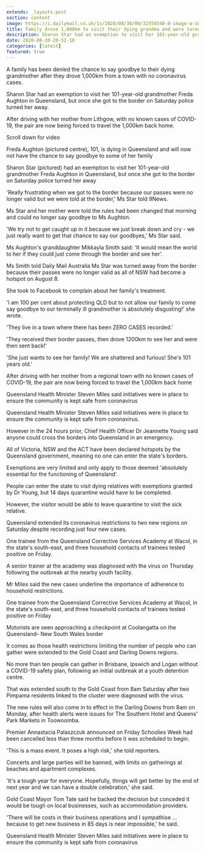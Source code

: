 ```yaml
---
extends: _layouts.post
section: content
image: https://i.dailymail.co.uk/1s/2020/08/30/00/32550540-0-image-a-10_1598744483488.jpg 
title: Family drove 1,000km to visit their dying grandma and were turned around at the Queensland border 
description: Sharon Star had an exemption to visit her 101-year-old grandmother Freda Aughton in Queensland, but once she got to the border on Saturday police turned her away. 
date: 2020-08-30-20-52-18 
categories: [latest] 
featured: true 
--- 
```

A family has been denied the chance to say goodbye to their dying grandmother after they drove 1,000km from a town with no coronavirus cases.

Sharon Star had an exemption to visit her 101-year-old grandmother Freda Aughton in Queensland, but once she got to the border on Saturday police turned her away.

After driving with her mother from Lithgow, with no known cases of COVID-19, the pair are now being forced to travel the 1,000km back home. 

Scroll down for video 

Freda Aughton (pictured centre), 101, is dying in Queensland and will now not have the chance to say goodbye to some of her family 

Sharon Star (pictured) had an exemption to visit her 101-year-old grandmother Freda Aughton in Queensland, but once she got to the border on Saturday police turned her away

'Really frustrating when we got to the border because our passes were no longer valid but we were told at the border,' Ms Star told 9News. 

Ms Star and her mother were told the rules had been changed that morning and could no longer say goodbye to Ms Aughton.

'We try not to get caught up in it because we just break down and cry - we just really want to get that chance to say our goodbyes,' Ms Star said. 

Ms Aughton's granddaughter Mikkayla Smith said: 'It would mean the world to her if they could just come through the border and see her'. 

Ms Smith told Daily Mail Australia Ms Star was turned away from the border because their passes were no longer valid as all of NSW had become a hotspot on August 8.

She took to Facebook to complain about her family's treatment.

'I am 100 per cent about protecting QLD but to not allow our family to come say goodbye to our terminally ill grandmother is absolutely disgusting!' she wrote.

'They live in a town where there has been ZERO CASES recorded.'

'They received their border passes, then drove 1200km to see her and were then sent back!'

'She just wants to see her family! We are shattered and furious! She's 101 years old.' 

After driving with her mother from a regional town with no known cases of COVID-19, the pair are now being forced to travel the 1,000km back home

Queensland Health Minister Steven Miles said initiatives were in place to ensure the community is kept safe from coronavirus

Queensland Health Minister Steven Miles said initiatives were in place to ensure the community is kept safe from coronavirus.  

However in the 24 hours prior, Chief Health Officer Dr Jeannette Young said anyone could cross the borders into Queensland in an emergency. 

All of Victoria, NSW and the ACT have been declared hotspots by the Queensland government, meaning no one can enter the state's borders. 

Exemptions are very limited and only apply to those deemed 'absolutely essential for the functioning of Queensland'.

People can enter the state to visit dying relatives with exemptions granted by Dr Young, but 14 days quarantine would have to be completed.

However, the visitor would be able to leave quarantine to visit the sick relative.  

Queensland extended its coronavirus restrictions to two new regions on Saturday despite recording just four new cases. 

One trainee from the Queensland Corrective Services Academy at Wacol, in the state's south-east, and three household contacts of trainees tested positive on Friday.

A senior trainer at the academy was diagnosed with the virus on Thursday following the outbreak at the nearby youth facility.

Mr Miles said the new cases underline the importance of adherence to household restrictions.

One trainee from the Queensland Corrective Services Academy at Wacol, in the state's south-east, and three household contacts of trainees tested positive on Friday

Motorists are seen approaching a checkpoint at Coolangatta on the Queensland- New South Wales border

It comes as those health restrictions limiting the number of people who can gather were extended to the Gold Coast and Darling Downs regions.

No more than ten people can gather in Brisbane, Ipswich and Logan without a COVID-19 safety plan, following an initial outbreak at a youth detention centre.

That was extended south to the Gold Coast from 8am Saturday after two Pimpama residents linked to the cluster were diagnosed with the virus.

The new rules will also come in to effect in the Darling Downs from 8am on Monday, after health alerts were issues for The Southern Hotel and Queens' Park Markets in Toowoomba. 

Premier Annastacia Palaszczuk announced on Friday Schoolies Week had been cancelled less than three months before it was scheduled to begin.

'This is a mass event. It poses a high risk,' she told reporters.

Concerts and large parties will be banned, with limits on gatherings at beaches and apartment complexes.

'It's a tough year for everyone. Hopefully, things will get better by the end of next year and we can have a double celebration,' she said. 

Gold Coast Mayor Tom Tate said he backed the decision but conceded it would be tough on local businesses, such as accommodation providers.

'There will be costs in their business operations and I sympathise ... because to get new business in 85 days is near impossible,' he said.  

Queensland Health Minister Steven Miles said initiatives were in place to ensure the community is kept safe from coronavirus

